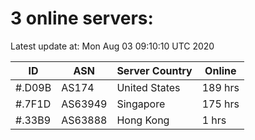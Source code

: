 # 3 online servers:

Latest update at: Mon Aug 03 09:10:10 UTC 2020

| ID | ASN | Server Country | Online |
| -- | --- | -------------- | ------ |
| #.D09B | AS174 | United States | 189 hrs |
| #.7F1D | AS63949 | Singapore | 175 hrs |
| #.33B9 | AS63888 | Hong Kong | 1 hrs |

